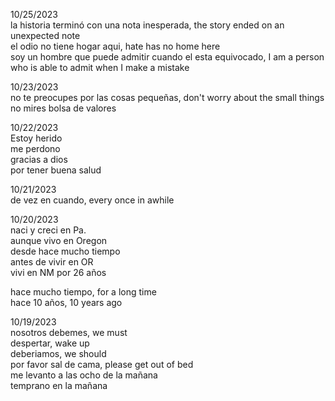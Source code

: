 

10/25/2023   
la historia terminó con una nota inesperada, the story ended on an unexpected note   
el odio no tiene hogar aqui, hate has no home here   
soy un hombre que puede admitir cuando el esta equivocado, I am a person who is able to admit when I make a mistake   

10/23/2023   
no te preocupes por las cosas pequeñas, don't worry about the small things   
no mires bolsa de valores

10/22/2023   
Estoy herido  
me perdono   
gracias a dios     
por tener buena salud   

10/21/2023   
de vez en cuando, every once in awhile   

10/20/2023  
naci y creci en Pa.   
aunque vivo en Oregon  
desde hace mucho tiempo   
antes de vivir en OR  
vivi en NM por 26 años  

hace mucho tiempo, for a long time   
hace 10 años, 10 years ago   

10/19/2023   
nosotros debemes, we must  
despertar, wake up   
deberiamos, we should   
por favor sal de cama, please get out of bed   
me levanto a las ocho de la mañana   
temprano en la mañana   
